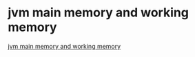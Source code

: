 # jvm main memory and working memory
[jvm main memory and working memory](https://aiwithcloud.com/2022/09/16/jvm_main_memory_and_working_memory/)